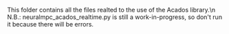 This folder contains all the files realted to the use of the Acados library.\n
N.B.: neuralmpc_acados_realtime.py is still a work-in-progress, so don't run it because there will be errors.
